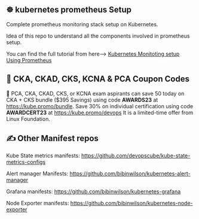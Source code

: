 ## ☸️ kubernetes prometheus Setup

Complete prometheus monitoring stack setup on Kubernetes.

Idea of this repo to understand all the components involved in prometheus setup.

You can find the full tutorial from here--> [Kubernetes Monitoting setup Using Prometheus](https://devopscube.com/setup-prometheus-monitoring-on-kubernetes/)

## 🚀 CKA, CKAD, CKS, KCNA & PCA Coupon Codes

🚀 PCA, CKA, CKAD, CKS, or KCNA exam aspirants can save 50 today on CKA + CKS bundle ($395 Savings) using code **AWARDS23** at https://kube.promo/bundle. Save 30% on individual certification using code **AWARDCERT23** at https://kube.promo/devops It is a limited-time offer from Linux Foundation.

## ✍️ Other Manifest repos

Kube State metrics manifests: https://github.com/devopscube/kube-state-metrics-configs

Alert manager Manifests: https://github.com/bibinwilson/kubernetes-alert-manager

Grafana manifests: https://github.com/bibinwilson/kubernetes-grafana

Node Exporter manifests: https://github.com/bibinwilson/kubernetes-node-exporter


